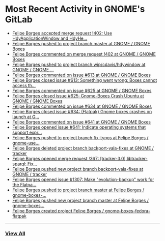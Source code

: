 # Most Recent Activity in GNOME's GitLab

<!-- BLOG-POST-LIST:START -->
- [Felipe Borges accepted merge request !402: Use HdyApplicationWindow and HdyHe...](https://gitlab.gnome.org/GNOME/gnome-boxes/-/merge_requests/402)
- [Felipe Borges pushed to project branch master at GNOME / GNOME Boxes](https://gitlab.gnome.org/GNOME/gnome-boxes/-/commit/70aa88d18a3e8215db9f9b15be55fdeae051b55d)
- [Felipe Borges commented on merge request !402 at GNOME / GNOME Boxes](https://gitlab.gnome.org/GNOME/gnome-boxes/-/merge_requests/402#note_1000776)
- [Felipe Borges pushed to project branch wip/cdavis/hdywindow at GNOME / GNOME ...](https://gitlab.gnome.org/GNOME/gnome-boxes/-/compare/14a60aa0c5ee58d1b4ccfb8c185be55e1cc9d737...70aa88d18a3e8215db9f9b15be55fdeae051b55d)
- [Felipe Borges commented on issue #613 at GNOME / GNOME Boxes](https://gitlab.gnome.org/GNOME/gnome-boxes/-/issues/613#note_1000761)
- [Felipe Borges closed issue #613: Something went wrong: Boxes cannot access th...](https://gitlab.gnome.org/GNOME/gnome-boxes/-/issues/613)
- [Felipe Borges commented on issue #625 at GNOME / GNOME Boxes](https://gitlab.gnome.org/GNOME/gnome-boxes/-/issues/625#note_1000756)
- [Felipe Borges closed issue #625: Gnome-Boxes Crash Ubuntu at GNOME / GNOME Boxes](https://gitlab.gnome.org/GNOME/gnome-boxes/-/issues/625)
- [Felipe Borges commented on issue #634 at GNOME / GNOME Boxes](https://gitlab.gnome.org/GNOME/gnome-boxes/-/issues/634#note_1000745)
- [Felipe Borges closed issue #634: (Flatpak) Gnome boxes crashes on launch at G...](https://gitlab.gnome.org/GNOME/gnome-boxes/-/issues/634)
- [Felipe Borges commented on issue #641 at GNOME / GNOME Boxes](https://gitlab.gnome.org/GNOME/gnome-boxes/-/issues/641#note_999861)
- [Felipe Borges opened issue #641: Indicate operating systems that support expr...](https://gitlab.gnome.org/GNOME/gnome-boxes/-/issues/641)
- [Felipe Borges pushed to project branch fix-typos at Felipe Borges / gnome-use...](https://gitlab.gnome.org/felipeborges/gnome-user-docs/-/compare/8ce3ae6bc143b971608941777da0ba16011a2e07...e875e2a1dc4fc79aca0e001665670ace560b6f80)
- [Felipe Borges deleted project branch backport-vala-fixes at GNOME / tracker](https://gitlab.gnome.org/GNOME/tracker/-/commits/backport-vala-fixes)
- [Felipe Borges opened merge request !367: [tracker-3.0] libtracker-sparql: Fix...](https://gitlab.gnome.org/GNOME/tracker/-/merge_requests/367)
- [Felipe Borges pushed new project branch backport-vala-fixes at GNOME / tracker](https://gitlab.gnome.org/GNOME/tracker/-/commits/backport-vala-fixes)
- [Felipe Borges opened issue #1307: Make &quot;evolution-backup&quot; work for the Flatpa...](https://gitlab.gnome.org/GNOME/evolution/-/issues/1307)
- [Felipe Borges pushed to project branch master at Felipe Borges / gnome-boxes-...](https://gitlab.gnome.org/felipeborges/gnome-boxes-fedora-flatpak/-/commit/eb9cebfc83163f1eb59e3a53133ebaab361091ab)
- [Felipe Borges pushed new project branch master at Felipe Borges / gnome-boxes...](https://gitlab.gnome.org/felipeborges/gnome-boxes-fedora-flatpak/-/commits/master)
- [Felipe Borges created project Felipe Borges / gnome-boxes-fedora-flatpak](https://gitlab.gnome.org/felipeborges/gnome-boxes-fedora-flatpak)
<!-- BLOG-POST-LIST:END -->

___

### [View All](https://gitlab.gnome.org/users/felipeborges/activity)
